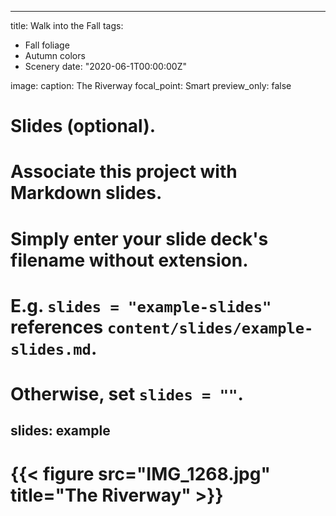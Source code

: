 
---
title: Walk into the Fall
tags:
- Fall foliage
- Autumn colors
- Scenery
date: "2020-06-1T00:00:00Z"


image:
  caption: The Riverway
  focal_point: Smart
  preview_only: false


# Slides (optional).
#   Associate this project with Markdown slides.
#   Simply enter your slide deck's filename without extension.
#   E.g. `slides = "example-slides"` references `content/slides/example-slides.md`.
#   Otherwise, set `slides = ""`.
slides: example
---
# {{< figure src="IMG_1268.jpg" title="The Riverway" >}}

